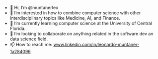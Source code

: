 - 👋 Hi, I’m @muntanerleo
- 👀 I’m interested in how to combine computer science with other interdisciplinary topics like Medicine, AI, and Finance.
- 🌱 I’m currently learning computer science at the University of Central Florida. 
- 💞️ I’m looking to collaborate on anything related in the software dev an data science field. 
- 📫 How to reach me: www.linkedin.com/in/leonardo-muntaner-1a284096

<!---
muntanerleo/muntanerleo is a ✨ special ✨ repository because its `README.md` (this file) appears on your GitHub profile.
You can click the Preview link to take a look at your changes.
--->
